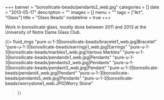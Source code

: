 +++
banner = "borosilicate-beads/pendants2_web.jpg"
categories = []
date = "2013-05-17"
description = ""
images = []
menu = ""
tags = ["Art", "Glass"]
title = "Glass Beads"
nodateline = true
+++

Work in borosilicate glass, mostly done between 2011 and 2013 at the University of Notre Dame Glass Club.

{{< fluid_imgs 
  "pure-u-1-3|borosilicate-beads/bracelet1_web.jpg|Bracelet" 
  "pure-u-1-3|borosilicate-beads/earrings1_web.jpg|Earrings" 
  "pure-u-1-3|borosilicate-beads/marbles1_web.jpg|Various Marbles" 
  "pure-u-1-3|borosilicate-beads/pendands1_web.jpg|Pendants" 
  "pure-u-1-3|borosilicate-beads/pendants2_web.jpg|Pendants" 
  "pure-u-1-3|borosilicate-beads/pendant3_web.jpg|Pendant" 
  "pure-u-1-3|borosilicate-beads/pendant4_web.jpg|Pendant" 
  "pure-u-1-3|borosilicate-beads/pendants5_web.jpg|Pendants" 
  "pure-u-1-3|borosilicate-beads/worrystone1_web.JPG|Worry Stone" 

>}}
